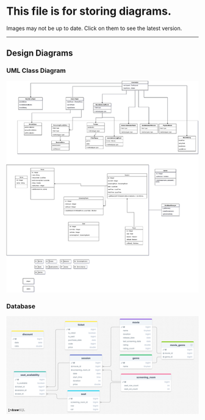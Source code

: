 # This file is for storing diagrams.
Images may not be up to date. Click on them to see the latest version.

---

<!--- ## Analysis Diagrams --->


## Design Diagrams

### UML Class Diagram

[![UML Class Diagram](diag/uml_class.svg)](https://viewer.diagrams.net/?tags=%7B%7D&highlight=0000ff&edit=https%3A%2F%2Fapp.diagrams.net%2F%23G11DBSgxkTVOUgWaNIe7t4sfJg3bJyZEKK%23%257B%2522pageId%2522%253A%2522C5RBs43oDa-KdzZeNtuy%2522%257D&layers=1&nav=1#G11DBSgxkTVOUgWaNIe7t4sfJg3bJyZEKK)

### Database
[![Database](diag/database.png)](https://drawsql.app/teams/mecpine-inc/diagrams/database)

